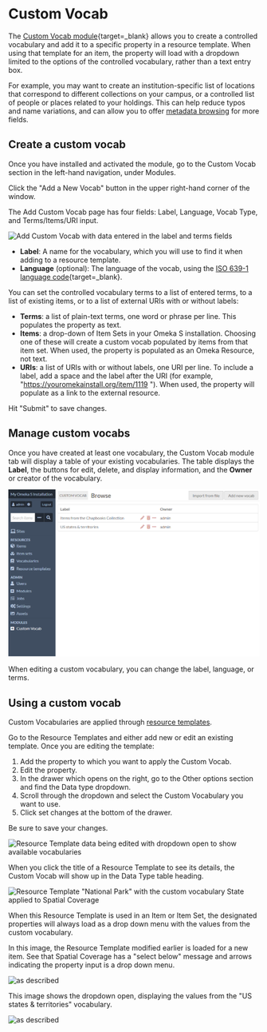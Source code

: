 # Custom Vocab

The [Custom Vocab module](https://omeka.org/s/modules/CustomVocab){target=_blank} allows you to create a controlled vocabulary and add it to a specific property in a resource template. When using that template for an item, the property will load with a dropdown limited to the options of the controlled vocabulary, rather than a text entry box.

For example, you may want to create an institution-specific list of locations that correspond to different collections on your campus, or a controlled list of people or places related to your holdings. This can help reduce typos and name variations, and can allow you to offer [metadata browsing](../modules/metadatabrowse.md) for more fields.

## Create a custom vocab

Once you have installed and activated the module, go to the Custom Vocab section in the left-hand navigation, under Modules.

Click the "Add a New Vocab" button in the upper right-hand corner of the window.

The Add Custom Vocab page has four fields: Label, Language, Vocab Type, and Terms/Items/URI input.

![Add Custom Vocab with data entered in the label and terms fields](../modules/modulesfiles/customVocab-add-URI.png)

- **Label**: A name for the vocabulary, which you will use to find it when adding to a resource template.
- **Language** (optional): The language of the vocab, using the [ISO 639-1 language code](http://www.iso.org/iso/language_codes){target=_blank}.

You can set the controlled vocabulary terms to a list of entered terms, to a list of existing items, or to a list of external URIs with or without labels:

- **Terms**: a list of plain-text terms, one word or phrase per line. This populates the property as text.
- **Items**: a drop-down of Item Sets in your Omeka S installation. Choosing one of these will create a custom vocab populated by items from that item set. When used, the property is populated as an Omeka Resource, not text.
- **URIs**: a list of URIs with or without labels, one URI per line. To include a label, add a space and the label after the URI (for example, "https://youromekainstall.org/item/1119 "). When used, the property will populate as a link to the external resource.

Hit "Submit" to save changes.

## Manage custom vocabs

Once you have created at least one vocabulary, the Custom Vocab module tab will display a table of your existing vocabularies. The table displays the **Label**, the buttons for edit, delete, and display information, and the **Owner** or creator of the vocabulary.

![Custom Vocab tab with two existing vocabularies](../modules/modulesfiles/customVocab_manage.png)

When editing a custom vocabulary, you can change the label, language, or terms.

## Using a custom vocab

Custom Vocabularies are applied through [resource templates](../content/resource-template.md).

Go to the Resource Templates and either add new or edit an existing template. Once you are editing the template:

1. Add the property to which you want to apply the Custom Vocab.
1. Edit the property.
1. In the drawer which opens on the right, go to the Other options section and find the Data type dropdown.
1. Scroll through the dropdown and select the Custom Vocabulary you want to use.
1. Click set changes at the bottom of the drawer.

Be sure to save your changes.

![Resource Template data being edited with dropdown open to show available vocabularies](../modules/modulesfiles/customVocab_select.png)

When you click the title of a Resource Template to see its details, the Custom Vocab will show up in the Data Type table heading.

![Resource Template "National Park" with the custom vocabulary State applied to Spatial Coverage](../modules/modulesfiles/customVocab_resource.png)

When this Resource Template is used in an Item or Item Set, the designated properties will always load as a drop down menu with the values from the custom vocabulary.

In this image, the Resource Template modified earlier is loaded for a new item. See that Spatial Coverage has a "select below" message and arrows indicating the property input is a drop down menu.

![as described](../modules/modulesfiles/customVocab_item1.png)

This image shows the dropdown open, displaying the values from the "US states & territories" vocabulary.

![as described](../modules/modulesfiles/customVocab_item2.png)
